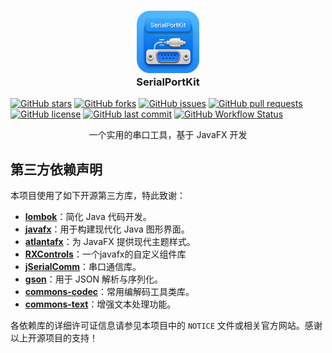 <h3 align="center">
  <img src="readme/app.png" width="100" height="100" alt="Logo"/><br/>
  SerialPortKit
</h3>

[![GitHub stars](https://img.shields.io/github/stars/yiaobang/SerialPortKit?style=social)](https://github.com/yiaobang/SerialPortKit/stargazers)
[![GitHub forks](https://img.shields.io/github/forks/yiaobang/SerialPortKit?style=social)](https://github.com/yiaobang/SerialPortKit/network/members)
[![GitHub issues](https://img.shields.io/github/issues/yiaobang/SerialPortKit)](https://github.com/yiaobang/SerialPortKit/issues)
[![GitHub pull requests](https://img.shields.io/github/issues-pr/yiaobang/SerialPortKit)](https://github.com/yiaobang/SerialPortKit/pulls)
[![GitHub license](https://img.shields.io/github/license/yiaobang/SerialPortKit)](https://github.com/yiaobang/SerialPortKit/blob/main/LICENSE)
[![GitHub last commit](https://img.shields.io/github/last-commit/yiaobang/SerialPortKit)](https://github.com/yiaobang/SerialPortKit/commits)
[![GitHub Workflow Status](https://img.shields.io/github/actions/workflow/status/yiaobang/SerialPortKit/gradle.yml)](https://github.com/yiaobang/SerialPortKit/actions)

<p align="center">
一个实用的串口工具，基于 JavaFX 开发
</p>

## 第三方依赖声明

本项目使用了如下开源第三方库，特此致谢：

- [**lombok**](https://github.com/projectlombok/lombok)：简化 Java 代码开发。
- [**javafx**](https://github.com/openjdk/jfx)：用于构建现代化 Java 图形界面。
- [**atlantafx**](https://github.com/mkpaz/atlantafx)：为 JavaFX 提供现代主题样式。
- [**RXControls**](https://github.com/leewyatt/rxcontrols)：一个javafx的自定义组件库
- [**jSerialComm**](https://github.com/Fazecast/jSerialComm)：串口通信库。
- [**gson**](https://github.com/google/gson)：用于 JSON 解析与序列化。
- [**commons-codec**](https://github.com/apache/commons-codec)：常用编解码工具类库。
- [**commons-text**](https://github.com/apache/commons-text)：增强文本处理功能。

各依赖库的详细许可证信息请参见本项目中的 `NOTICE` 文件或相关官方网站。感谢以上开源项目的支持！